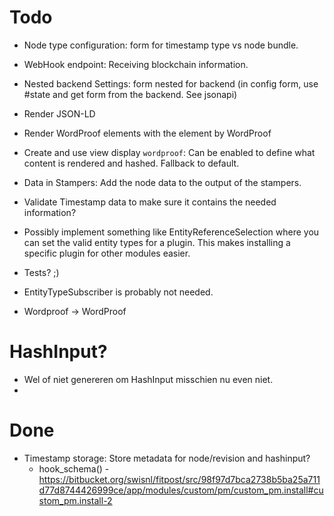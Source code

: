 # Todo

* Node type configuration: form for timestamp type vs node bundle.
* WebHook endpoint: Receiving blockchain information.
* Nested backend Settings: form nested for backend (in config form, use #state and get form from the backend. See jsonapi)
* Render JSON-LD
* Render WordProof elements with the element by WordProof
* Create and use view display `wordproof`: Can be enabled to define what content is rendered and hashed. Fallback to default.
* Data in Stampers: Add the node data to the output of the stampers.
* Validate Timestamp data to make sure it contains the needed information?
* Possibly implement something like EntityReferenceSelection where you can set the valid entity types for a plugin. This makes installing a specific plugin for other modules easier.
* Tests? ;)
* EntityTypeSubscriber is probably not needed.

* Wordproof -> WordProof

# HashInput?
* Wel of niet genereren om HashInput misschien nu even niet.
*


# Done

* Timestamp storage: Store metadata for node/revision and hashinput?
  * hook_schema() - https://bitbucket.org/swisnl/fitpost/src/98f97d7bca2738b5ba25a711d77d8744426999ce/app/modules/custom/pm/custom_pm.install#custom_pm.install-2
